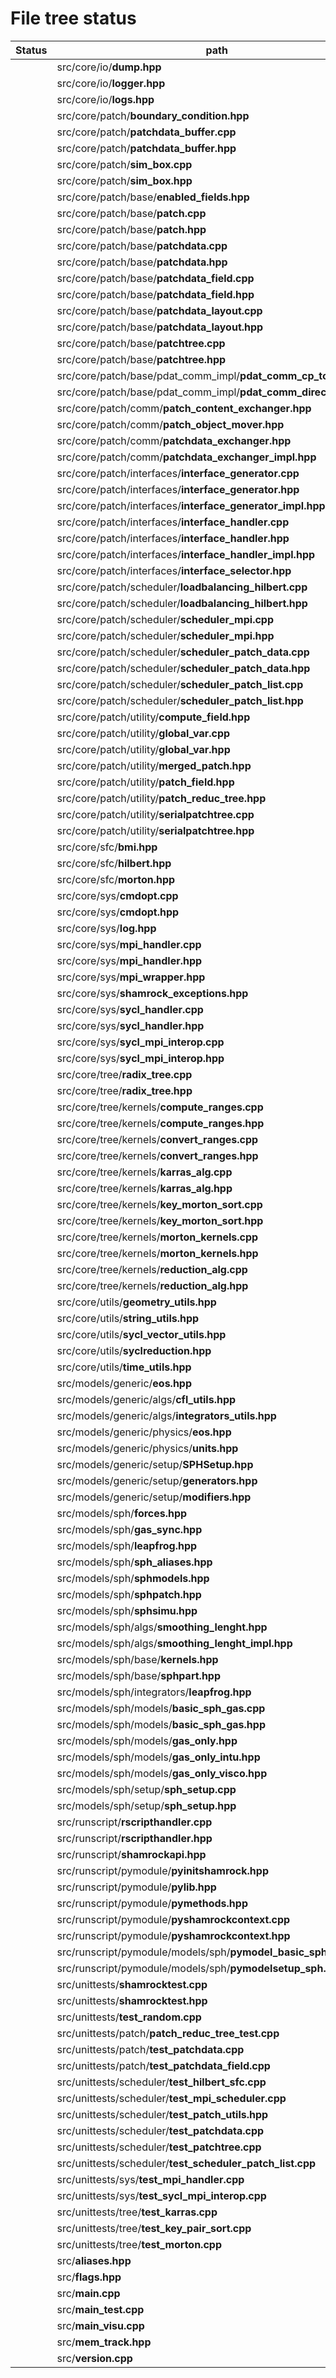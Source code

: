 # File tree status

Status | path |
---|---|
|  | src/core/io/**dump.hpp** |
|  | src/core/io/**logger.hpp** |
|  | src/core/io/**logs.hpp** |
|  | src/core/patch/**boundary_condition.hpp** |
|  | src/core/patch/**patchdata_buffer.cpp** |
|  | src/core/patch/**patchdata_buffer.hpp** |
|  | src/core/patch/**sim_box.cpp** |
|  | src/core/patch/**sim_box.hpp** |
|  | src/core/patch/base/**enabled_fields.hpp** |
|  | src/core/patch/base/**patch.cpp** |
|  | src/core/patch/base/**patch.hpp** |
|  | src/core/patch/base/**patchdata.cpp** |
|  | src/core/patch/base/**patchdata.hpp** |
|  | src/core/patch/base/**patchdata_field.cpp** |
|  | src/core/patch/base/**patchdata_field.hpp** |
|  | src/core/patch/base/**patchdata_layout.cpp** |
|  | src/core/patch/base/**patchdata_layout.hpp** |
|  | src/core/patch/base/**patchtree.cpp** |
|  | src/core/patch/base/**patchtree.hpp** |
|  | src/core/patch/base/pdat_comm_impl/**pdat_comm_cp_to_host.hpp** |
|  | src/core/patch/base/pdat_comm_impl/**pdat_comm_directgpu.hpp** |
|  | src/core/patch/comm/**patch_content_exchanger.hpp** |
|  | src/core/patch/comm/**patch_object_mover.hpp** |
|  | src/core/patch/comm/**patchdata_exchanger.hpp** |
|  | src/core/patch/comm/**patchdata_exchanger_impl.hpp** |
|  | src/core/patch/interfaces/**interface_generator.cpp** |
|  | src/core/patch/interfaces/**interface_generator.hpp** |
|  | src/core/patch/interfaces/**interface_generator_impl.hpp** |
|  | src/core/patch/interfaces/**interface_handler.cpp** |
|  | src/core/patch/interfaces/**interface_handler.hpp** |
|  | src/core/patch/interfaces/**interface_handler_impl.hpp** |
|  | src/core/patch/interfaces/**interface_selector.hpp** |
|  | src/core/patch/scheduler/**loadbalancing_hilbert.cpp** |
|  | src/core/patch/scheduler/**loadbalancing_hilbert.hpp** |
|  | src/core/patch/scheduler/**scheduler_mpi.cpp** |
|  | src/core/patch/scheduler/**scheduler_mpi.hpp** |
|  | src/core/patch/scheduler/**scheduler_patch_data.cpp** |
|  | src/core/patch/scheduler/**scheduler_patch_data.hpp** |
|  | src/core/patch/scheduler/**scheduler_patch_list.cpp** |
|  | src/core/patch/scheduler/**scheduler_patch_list.hpp** |
|  | src/core/patch/utility/**compute_field.hpp** |
|  | src/core/patch/utility/**global_var.cpp** |
|  | src/core/patch/utility/**global_var.hpp** |
|  | src/core/patch/utility/**merged_patch.hpp** |
|  | src/core/patch/utility/**patch_field.hpp** |
|  | src/core/patch/utility/**patch_reduc_tree.hpp** |
|  | src/core/patch/utility/**serialpatchtree.cpp** |
|  | src/core/patch/utility/**serialpatchtree.hpp** |
|  | src/core/sfc/**bmi.hpp** |
|  | src/core/sfc/**hilbert.hpp** |
|  | src/core/sfc/**morton.hpp** |
|  | src/core/sys/**cmdopt.cpp** |
|  | src/core/sys/**cmdopt.hpp** |
|  | src/core/sys/**log.hpp** |
|  | src/core/sys/**mpi_handler.cpp** |
|  | src/core/sys/**mpi_handler.hpp** |
|  | src/core/sys/**mpi_wrapper.hpp** |
|  | src/core/sys/**shamrock_exceptions.hpp** |
|  | src/core/sys/**sycl_handler.cpp** |
|  | src/core/sys/**sycl_handler.hpp** |
|  | src/core/sys/**sycl_mpi_interop.cpp** |
|  | src/core/sys/**sycl_mpi_interop.hpp** |
|  | src/core/tree/**radix_tree.cpp** |
|  | src/core/tree/**radix_tree.hpp** |
|  | src/core/tree/kernels/**compute_ranges.cpp** |
|  | src/core/tree/kernels/**compute_ranges.hpp** |
|  | src/core/tree/kernels/**convert_ranges.cpp** |
|  | src/core/tree/kernels/**convert_ranges.hpp** |
|  | src/core/tree/kernels/**karras_alg.cpp** |
|  | src/core/tree/kernels/**karras_alg.hpp** |
|  | src/core/tree/kernels/**key_morton_sort.cpp** |
|  | src/core/tree/kernels/**key_morton_sort.hpp** |
|  | src/core/tree/kernels/**morton_kernels.cpp** |
|  | src/core/tree/kernels/**morton_kernels.hpp** |
|  | src/core/tree/kernels/**reduction_alg.cpp** |
|  | src/core/tree/kernels/**reduction_alg.hpp** |
|  | src/core/utils/**geometry_utils.hpp** |
|  | src/core/utils/**string_utils.hpp** |
|  | src/core/utils/**sycl_vector_utils.hpp** |
|  | src/core/utils/**syclreduction.hpp** |
|  | src/core/utils/**time_utils.hpp** |
|  | src/models/generic/**eos.hpp** |
|  | src/models/generic/algs/**cfl_utils.hpp** |
|  | src/models/generic/algs/**integrators_utils.hpp** |
|  | src/models/generic/physics/**eos.hpp** |
|  | src/models/generic/physics/**units.hpp** |
|  | src/models/generic/setup/**SPHSetup.hpp** |
|  | src/models/generic/setup/**generators.hpp** |
|  | src/models/generic/setup/**modifiers.hpp** |
|  | src/models/sph/**forces.hpp** |
|  | src/models/sph/**gas_sync.hpp** |
|  | src/models/sph/**leapfrog.hpp** |
|  | src/models/sph/**sph_aliases.hpp** |
|  | src/models/sph/**sphmodels.hpp** |
|  | src/models/sph/**sphpatch.hpp** |
|  | src/models/sph/**sphsimu.hpp** |
|  | src/models/sph/algs/**smoothing_lenght.hpp** |
|  | src/models/sph/algs/**smoothing_lenght_impl.hpp** |
|  | src/models/sph/base/**kernels.hpp** |
|  | src/models/sph/base/**sphpart.hpp** |
|  | src/models/sph/integrators/**leapfrog.hpp** |
|  | src/models/sph/models/**basic_sph_gas.cpp** |
|  | src/models/sph/models/**basic_sph_gas.hpp** |
|  | src/models/sph/models/**gas_only.hpp** |
|  | src/models/sph/models/**gas_only_intu.hpp** |
|  | src/models/sph/models/**gas_only_visco.hpp** |
|  | src/models/sph/setup/**sph_setup.cpp** |
|  | src/models/sph/setup/**sph_setup.hpp** |
|  | src/runscript/**rscripthandler.cpp** |
|  | src/runscript/**rscripthandler.hpp** |
|  | src/runscript/**shamrockapi.hpp** |
|  | src/runscript/pymodule/**pyinitshamrock.hpp** |
|  | src/runscript/pymodule/**pylib.hpp** |
|  | src/runscript/pymodule/**pymethods.hpp** |
|  | src/runscript/pymodule/**pyshamrockcontext.cpp** |
|  | src/runscript/pymodule/**pyshamrockcontext.hpp** |
|  | src/runscript/pymodule/models/sph/**pymodel_basic_sph_gas.cpp** |
|  | src/runscript/pymodule/models/sph/**pymodelsetup_sph.cpp** |
|  | src/unittests/**shamrocktest.cpp** |
|  | src/unittests/**shamrocktest.hpp** |
|  | src/unittests/**test_random.cpp** |
|  | src/unittests/patch/**patch_reduc_tree_test.cpp** |
|  | src/unittests/patch/**test_patchdata.cpp** |
|  | src/unittests/patch/**test_patchdata_field.cpp** |
|  | src/unittests/scheduler/**test_hilbert_sfc.cpp** |
|  | src/unittests/scheduler/**test_mpi_scheduler.cpp** |
|  | src/unittests/scheduler/**test_patch_utils.hpp** |
|  | src/unittests/scheduler/**test_patchdata.cpp** |
|  | src/unittests/scheduler/**test_patchtree.cpp** |
|  | src/unittests/scheduler/**test_scheduler_patch_list.cpp** |
|  | src/unittests/sys/**test_mpi_handler.cpp** |
|  | src/unittests/sys/**test_sycl_mpi_interop.cpp** |
|  | src/unittests/tree/**test_karras.cpp** |
|  | src/unittests/tree/**test_key_pair_sort.cpp** |
|  | src/unittests/tree/**test_morton.cpp** |
|  | src/**aliases.hpp** |
|  | src/**flags.hpp** |
|  | src/**main.cpp** |
|  | src/**main_test.cpp** |
|  | src/**main_visu.cpp** |
|  | src/**mem_track.hpp** |
|  | src/**version.cpp** |